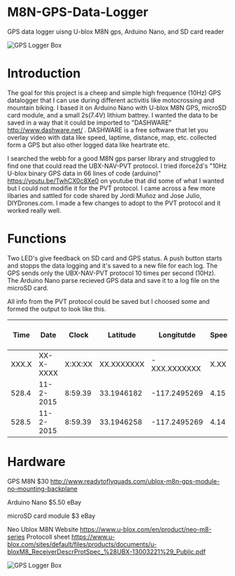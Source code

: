 # M8N-GPS-Data-Logger
GPS data logger uisng U-blox M8N gps, Arduino Nano, and SD card reader

<img alt="GPS Logger Box" src="https://raw.githubusercontent.com/anderssonemil/M8N-GPS-Data-Logger/master/GPS%20Logger%20Box.jpg">


# Introduction
The goal for this project is a cheep and simple high frequence (10Hz) GPS datalogger that I can use during different activitis like motocrossing and mountain biking. I based it on Arduino Nano with U-blox M8N GPS, microSD card module, and a small 2s(7.4V) lithium battrey.
I wanted the data to be saved in a way that it could be imported to "DASHWARE"  http://www.dashware.net/ . DASHWARE is a free software that let you overlay video with data like speed, laptime, distance, map, etc. collected form a GPS but also other logged data like heartrate etc.

I searched the webb for a good M8N gps parser library and struggled to find one that could read the UBX-NAV-PVT protocol. I tried iforce2d's "10Hz U-blox binary GPS data in 66 lines of code (arduino)" https://youtu.be/TwhCX0c8Xe0  on youtube that did some of what I wanted but I could not  modifie it for the PVT protocol. I came across a few more libaries and sattled for code shared by Jordi Muñoz and Jose Julio, DIYDrones.com. I made a few changes to adopt to the PVT protocol and it worked really well.

# Functions
Two LED's give feedback on SD card and GPS status.
A push button starts and stopps the data logging and it's saved to a new file for each log.
The GPS sends only the UBX-NAV-PVT protocol 10 times per second (10Hz).
The Arduino Nano parse  recieved GPS data and save it to a log file on the microSD card.

All info from the PVT protocol could be saved but I choosed some and formed the output to look like this.

|Time|Date|Clock|Latitude|Longitutde|Speed|Altitude|Numb of Sats|Fix|
|---|---|---|---|---|---|---|---|---|
|XXX.X|XX-X-XXXX|X:XX:XX|XX.XXXXXXX|-XXX.XXXXXXX|X.XX|XX.X|X|X|
|528.4|11-2-2015|8:59.39|33.1946182|-117.2495269|4.15|77.82|4|3|
|528.5|11-2-2015|8:59.39|33.1946258|-117.2495269|4.14|77.32|4|3|



# Hardware
GPS M8N $30 http://www.readytoflyquads.com/ublox-m8n-gps-module-no-mounting-backplane

Arduino Nano $5.50 eBay

microSD card module $3 eBay

Neo Ublox M8N
Website https://www.u-blox.com/en/product/neo-m8-series
Protocoll sheet https://www.u-blox.com/sites/default/files/products/documents/u-bloxM8_ReceiverDescrProtSpec_%28UBX-13003221%29_Public.pdf 

<img alt="GPS Logger Box" src="https://github.com/anderssonemil/M8N-GPS-Data-Logger/blob/master/GPS%20Logger%20Assembly.jpg">
